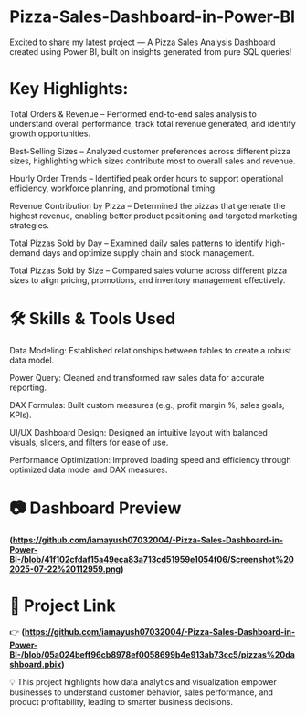 # Pizza-Sales-Dashboard-in-Power-BI
Excited to share my latest project — A Pizza Sales Analysis Dashboard created using Power BI, built on insights generated from pure SQL queries! 
# Key Highlights:
Total Orders & Revenue – Performed end-to-end sales analysis to understand overall performance, track total revenue generated, and identify growth opportunities.

Best-Selling Sizes – Analyzed customer preferences across different pizza sizes, highlighting which sizes contribute most to overall sales and revenue.

Hourly Order Trends – Identified peak order hours to support operational efficiency, workforce planning, and promotional timing.

Revenue Contribution by Pizza – Determined the pizzas that generate the highest revenue, enabling better product positioning and targeted marketing strategies.

Total Pizzas Sold by Day – Examined daily sales patterns to identify high-demand days and optimize supply chain and stock management.

Total Pizzas Sold by Size – Compared sales volume across different pizza sizes to align pricing, promotions, and inventory management effectively.
 
# 🛠️ Skills & Tools Used

Data Modeling: Established relationships between tables to create a robust data model.

Power Query: Cleaned and transformed raw sales data for accurate reporting.

DAX Formulas: Built custom measures (e.g., profit margin %, sales goals, KPIs).

UI/UX Dashboard Design: Designed an intuitive layout with balanced visuals, slicers, and filters for ease of use.

Performance Optimization: Improved loading speed and efficiency through optimized data model and DAX measures.  

# 📷 Dashboard Preview

**(https://github.com/iamayush07032004/-Pizza-Sales-Dashboard-in-Power-BI-/blob/41f102cfdaf15a49eca83a713cd51959e1054f06/Screenshot%202025-07-22%20112959.png)**

# 🔗 Project Link

👉 **(https://github.com/iamayush07032004/-Pizza-Sales-Dashboard-in-Power-BI-/blob/05a024beff96cb8978ef0058699b4e913ab73cc5/pizzas%20dashboard.pbix)**




💡 This project highlights how data analytics and visualization empower businesses to understand customer behavior, sales performance, and product profitability, leading to smarter business decisions.

